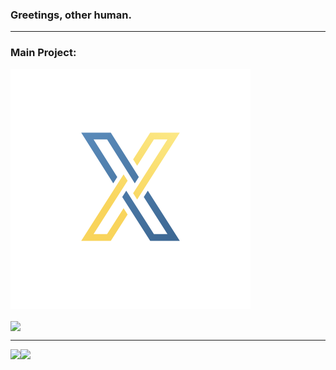 <!--
**Xithrius/Xithrius** is a ✨ _special_ ✨ repository because its `README.md` (this file) appears on your GitHub profile.

Here are some ideas to get you started:

- 🔭 I’m currently working on ...
- 🌱 I’m currently learning ...
- 👯 I’m looking to collaborate on ...
- 🤔 I’m looking for help with ...
- 💬 Ask me about ...
- 📫 How to reach me: ...
- 😄 Pronouns: ...
- ⚡ Fun fact: ...
-->

### Greetings, other human.

<hr>

### Main Project:

<p align="left">
    <img src="./images/icon.jpg"/>
</p>

<img align="center" src="https://github-readme-stats.vercel.app/api/pin/?username=Xithrius&repo=Xythrion" href="https://github.com/Xithrius/Xythrion">

<!-- [![Testing](https://github-readme-stats.vercel.app/api/pin/?username=Xithrius&repo=Xythrion)](https://github.com/Xithrius/Xythrion) -->

<hr>

<img align="left" src="https://github-readme-stats.vercel.app/api/top-langs/?username=Xithrius&layout=compact&hide_border=true?theme=nord"/>

<img align="left" src="https://github-readme-stats.vercel.app/api?username=Xithrius&count_private=true&show_icons=true&hide_border=true?theme=nord"/>

